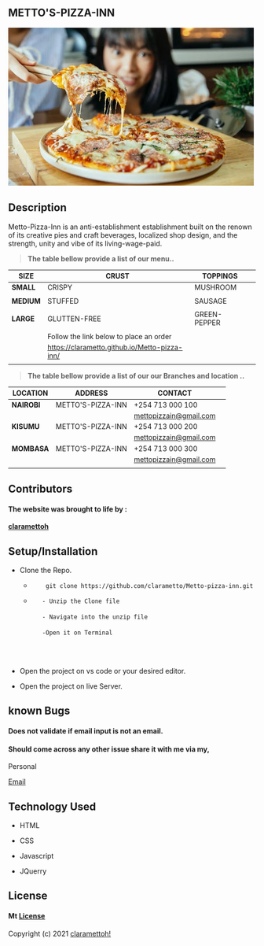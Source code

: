 ## **METTO'S-PIZZA-INN**


![Portfolio](img/readme-5907901.jpeg)

## **Description**
Metto-Pizza-Inn is an anti-establishment establishment built on the renown of its creative pies and craft beverages, localized shop design, and the strength, unity and vibe of its living-wage-paid.



  > **The table bellow provide a list of our menu..**

| SIZE | CRUST |  TOPPINGS|  |
| ---   |  ---     | ---  | --- |
| **SMALL**  | CRISPY|MUSHROOM| 
|   |   || 
| **MEDIUM**  | STUFFED |SAUSAGE| 
|   |   || 
| **LARGE**  | GLUTTEN-FREE | GREEN-PEPPER| 
|   |   | 
| | Follow the link below to place an order || 
|   | https://clarametto.github.io/Metto-pizza-inn/   || 
|       |        |       |
  
                  

> **The table bellow provide a list of our our Branches and location ..**

| LOCATION | ADDRESS |  CONTACT|  |
| ---   |  ---     | ---  | --- |
| **NAIROBI**  | METTO'S-PIZZA-INN |+254 713 000 100 | 
|   |   | mettopizzain@gmail.com | 
| **KISUMU**  | METTO'S-PIZZA-INN |+254 713 000 200 | 
|   |   | mettopizzain@gmail.com| 
| **MOMBASA**  | METTO'S-PIZZA-INN | +254 713 000 300 | 
|   |   |mettopizzain@gmail.com | 
|       |        |       |

## **Contributors**

#### The website was brought to life by :

[**claramettoh**](https://moringaschool.com/)


## **Setup/Installation**

* Clone the Repo.
    * ```
          git clone https://github.com/clarametto/Metto-pizza-inn.git

      ```

     * ```
          - Unzip the Clone file

          - Navigate into the unzip file

          -Open it on Terminal

    
           
* Open the project on vs code or your desired editor.

* Open the project on live Server.



##  **known Bugs**
#### Does not validate if email input is not an email.
#### Should come across any other issue share it with me via my,

Personal

[Email](clara.metto@student.moringaschool.com)

## **Technology Used**
 * HTML

* CSS

* Javascript

* JQuerry


## **License**

#### Mt [**License**](https://choosealicense.com/licenses/mit/)

Copyright (c) 2021 [claramettoh!](https://clarametto.github.io/My-PORTFOLIO/)